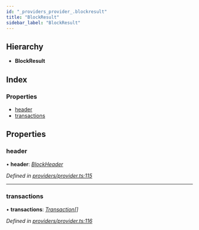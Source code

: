 ```yaml
---
id: "_providers_provider_.blockresult"
title: "BlockResult"
sidebar_label: "BlockResult"
---
```


## Hierarchy

* **BlockResult**

## Index

### Properties

* [header](_providers_provider_.blockresult.md#header)
* [transactions](_providers_provider_.blockresult.md#transactions)

## Properties

###  header

• **header**: *[BlockHeader](_providers_provider_.blockheader.md)*

*Defined in [providers/provider.ts:115](https://github.com/nearprotocol/nearlib/blob/a23e44a/src.ts/providers/provider.ts#L115)*

___

###  transactions

• **transactions**: *[Transaction](_providers_provider_.transaction.md)[]*

*Defined in [providers/provider.ts:116](https://github.com/nearprotocol/nearlib/blob/a23e44a/src.ts/providers/provider.ts#L116)*
